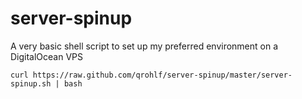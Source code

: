 server-spinup
=============

A very basic shell script to set up my preferred environment on a DigitalOcean VPS

    curl https://raw.github.com/qrohlf/server-spinup/master/server-spinup.sh | bash
